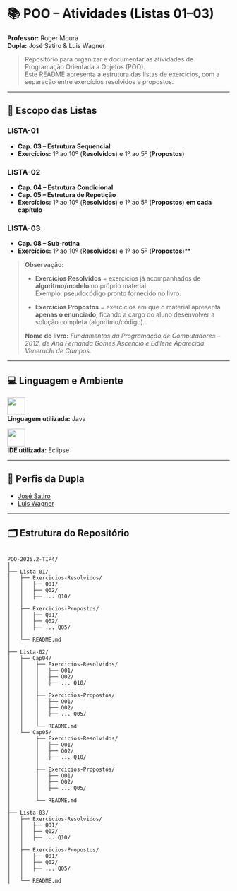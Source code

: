# 📚 POO – Atividades (Listas 01–03)

**Professor:** Roger Moura  
**Dupla:** José Satiro & Luis Wagner

> Repositório para organizar e documentar as atividades de Programação Orientada a Objetos (POO).  
> Este README apresenta a estrutura das listas de exercícios, com a separação entre exercícios resolvidos e propostos.


---
## 🎯 Escopo das Listas

### LISTA-01
- **Cap. 03 – Estrutura Sequencial**
- **Exercícios:** 1º ao 10º (**Resolvidos**) e 1º ao 5º (**Propostos**)

### LISTA-02
- **Cap. 04 – Estrutura Condicional**
- **Cap. 05 – Estrutura de Repetição**
- **Exercícios:** 1º ao 10º (**Resolvidos**) e 1º ao 5º (**Propostos**) **em cada capítulo**

### LISTA-03
- **Cap. 08 – Sub-rotina**
- **Exercícios:** 1º ao 10º (**Resolvidos**) e 1º ao 5º (**Propostos**)**

> **Observação:**  
> - **Exercícios Resolvidos** = exercícios já acompanhados de **algoritmo/modelo** no próprio material.  
>   Exemplo: pseudocódigo pronto fornecido no livro.  
>
> - **Exercícios Propostos** = exercícios em que o material apresenta **apenas o enunciado**, ficando a cargo do aluno desenvolver a solução completa (algoritmo/código).  
>
> **Nome do livro:** *Fundamentos da Programação de Computadores – 2012, de Ana Fernanda Gomes Ascencio e Edilene Aparecida Veneruchi de Campos.*

---

## 💻 Linguagem e Ambiente

<p align="left">
  <img src="https://skillicons.dev/icons?i=java" height="40" /><br>
  <strong>Linguagem utilizada:</strong> Java
</p>

<p align="left">
  <img src="https://skillicons.dev/icons?i=eclipse" height="40" /><br>
  <strong>IDE utilizada:</strong> Eclipse
</p>

---

## 🔗 Perfis da Dupla
- [José Satiro](https://github.com/SatiroDev)
- [Luis Wagner](https://github.com/colarin)


---

## 🗂 Estrutura do Repositório

```text

POO-2025.2-TIP4/
│
├── Lista-01/
│   ├── Exercicios-Resolvidos/
│   │   ├── Q01/
│   │   ├── Q02/
│   │   ├── ... Q10/
│   │
│   ├── Exercicios-Propostos/
│   │   ├── Q01/
│   │   ├── Q02/
│   │   ├── ... Q05/
│   │
│   └── README.md
│
├── Lista-02/
│   ├── Cap04/
│   │    ├── Exercicios-Resolvidos/
│   │    │   ├── Q01/
│   │    │   ├── Q02/
│   │    │   ├── ... Q10/
│   │    │
│   │    ├── Exercicios-Propostos/
│   │    │   ├── Q01/
│   │    │   ├── Q02/
│   │    │   ├── ... Q05/
│   │    │
│   │    └── README.md 
│   └── Cap05/
│        ├── Exercicios-Resolvidos/
│        │   ├── Q01/
│        │   ├── Q02/
│        │   ├── ... Q10/
│        │ 
│        ├── Exercicios-Propostos/
│        │   ├── Q01/
│        │   ├── Q02/
│        │   ├── ... Q05/
│        │
│        └── README.md
│
├── Lista-03/
│   ├── Exercicios-Resolvidos/
│   │   ├── Q01/
│   │   ├── Q02/
│   │   ├── ... Q10/
│   │
│   ├── Exercicios-Propostos/
│   │   ├── Q01/
│   │   ├── Q02/
│   │   ├── ... Q05/
│   │
│   └── README.md
```








